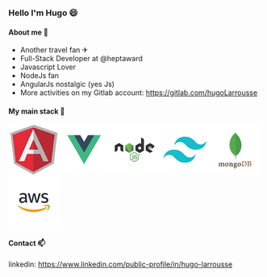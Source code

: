 ### Hello I'm Hugo 😄

#### About me 💬

* Another travel fan ✈
* Full-Stack Developer at @heptaward
* Javascript Lover
* NodeJs fan
* AngularJs nostalgic (yes Js)
* More activities on my Gitlab account: https://gitlab.com/hugoLarrousse

<!--
**hugoLarrousse/hugoLarrousse** is a ✨ _special_ ✨ repository because its `README.md` (this file) appears on your GitHub profile.

Here are some ideas to get you started:

- 🔭 I’m currently working on ...
- 🌱 I’m currently learning ...
- 👯 I’m looking to collaborate on ...
- 🤔 I’m looking for help with ...
- 💬 Ask me about ...
- 📫 How to reach me: ...
- 😄 Pronouns: ...
- ⚡ Fun fact: ...
-->

#### My main stack 🔭

!["AngularJS"](assets/angularJS.jpg "AngularJS")!["VueJS"](assets/vuejs.png "VueJS")!["NodeJS"](assets/nodeJS.png "NodeJS")!["TailwindCSS"](assets/tailwind.png "Tailwind CSS")!["MongoDB"](assets/mongodb.png "MongoDB")!["AWS"](assets/aws.jpeg "AWS")

#### Contact 📫

linkedin: https://www.linkedin.com/public-profile/in/hugo-larrousse
